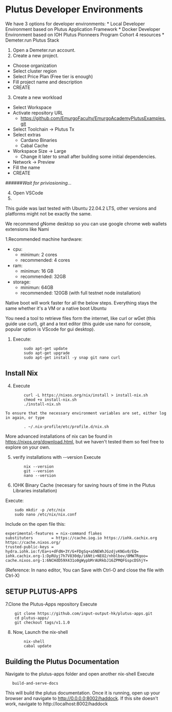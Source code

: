 # Plutus Developer Environments

We have 3 options for developer environments:
    * Local Developer Environment based on Plutus Application Framework
    * Docker Developer Environment based on IOH Plutus Pionneers Program Cohort 4 resources
    * Demeter.run Plutus Stack



1. Open a Demeter.run account.
2. Create a new project.
* Choose organization
* Select cluster region
* Select Price Plan (Free tier is enough)
* Fill project name and description
* CREATE
3. Create a new workload
* Select Workspace
* Activate repository URL
  * https://github.com/EmurgoFaculty/EmurgoAcademyPlutusExamples.git
* Select Toolchain -> Plutus Tx 
* Select extras 
  * Cardano Binaries
  * Cabal Cache
* Workspace Size -> Large 
  * Change it later to small after building some initial dependencies.
* Network -> Preview 
* Fill the name 
* CREATE
  
######_Wait for priviosioning..._

4. Open VSCode
5. 


This guide was last tested with Ubuntu 22.04.2 LTS, other versions and platforms might not be exactly the same.

We recommend gNome desktop so you can use google chrome web wallets extensions like Nami


1.Recommended machine hardware:
* cpu:
  * minimun: 2 cores
  * recommended: 4 cores
* ram:
  * minimun: 16 GB
  * recommended: 32GB
* storage:
  * minimun: 64GB
  * recommended: 120GB (with full testnet node installation)

Native boot will work faster for all the below steps. Everything stays the same whether it's a VM or a native boot Ubuntu

You need a tool to retrieve files form the internet, like curl or wGet (this guide use curl), git and a text editor (this guide use nano for console, popular option is VScode for gui desktop).

1. Execute:
```    
        sudo apt-get update
        sudo apt-get upgrade
        sudo apt-get install -y snap git nano curl
```
 


## Install Nix 

4. Execute
```    
        curl -L https://nixos.org/nix/install > install-nix.sh
        chmod +x install-nix.sh
        ./install-nix.sh

To ensure that the necessary environment variables are set, either log in again, or type

        . ~/.nix-profile/etc/profile.d/nix.sh
```
More advanced installations of nix can be found in https://nixos.org/download.html, but we haven't tested them so feel free to explore on your own.



5.	verify installations with --version
Execute
```
        nix --version
        git --version
        nano --version
```

6. IOHK Binary Cache (necesary for saving hours of time in the Plutus Libraries installation)

Execute:
```
    sudo mkdir -p /etc/nix
    sudo nano /etc/nix/nix.conf
```
Include on the open file this:
```    
experimental-features = nix-command flakes
substituters        = https://cache.iog.io https://iohk.cachix.org https://cache.nixos.org/
trusted-public-keys = hydra.iohk.io:f/Ea+s+dFdN+3Y/G+FDgSq+a5NEWhJGzdjvKNGv0/EQ= iohk.cachix.org-1:DpRUyj7h7V830dp/i6Nti+NEO2/nhblbov/8MW7Rqoo= cache.nixos.org-1:6NCHdD59X431o0gWypbMrAURkbJ16ZPMQFGspcDShjY=

```
(Reference: In nano editor, You can Save with Ctrl-O and close the file with Ctrl-X)

## SETUP PLUTUS-APPS

7.Clone the Plutus-Apps repository
Execute
```
    git clone https://github.com/input-output-hk/plutus-apps.git
    cd plutus-apps/
    git checkout tags/v1.1.0
```

8. Now, Launch the nix-shell
```
        nix-shell
        cabal update
```

<!--
## NOW INSTALL AND RUN THE PLUTUS PLAYGROUND
9. In the same window change the directory by executing

```
        cd plutus-playground-server
        cabal update
        plutus-playground-server
```

Takes a while and ends with the text:
```
    Interpreter ready 
```  
  
 10. Open a *new* terminal (on the GUI or a new SSH connection if no gui)

11. Change into the plutus-apps and open nix
Execute
```

    cd plutus-apps/
    nix-shell
```    
    
12. Change into plutus-playground-client folder, update and start
```
        cd plutus-playground-client
        cabal update
        npm start
```
You might use a browser to navigate to https://localhost:8009 and be able to see the Plutus Application Playground, try compiling and running the test contract to see if you were successfull. -->


## Building the Plutus Documentation 


Navigate to the plutus-apps folder and open another nix-shell 
Execute
 ```   
    build-and-serve-docs
```
This will build the plutus documentation. 
Once it is running, open up your browser and navigate to http://0.0.0.0:8002/haddock. If this site doesn't work, navigate to http://localhost:8002/haddock

